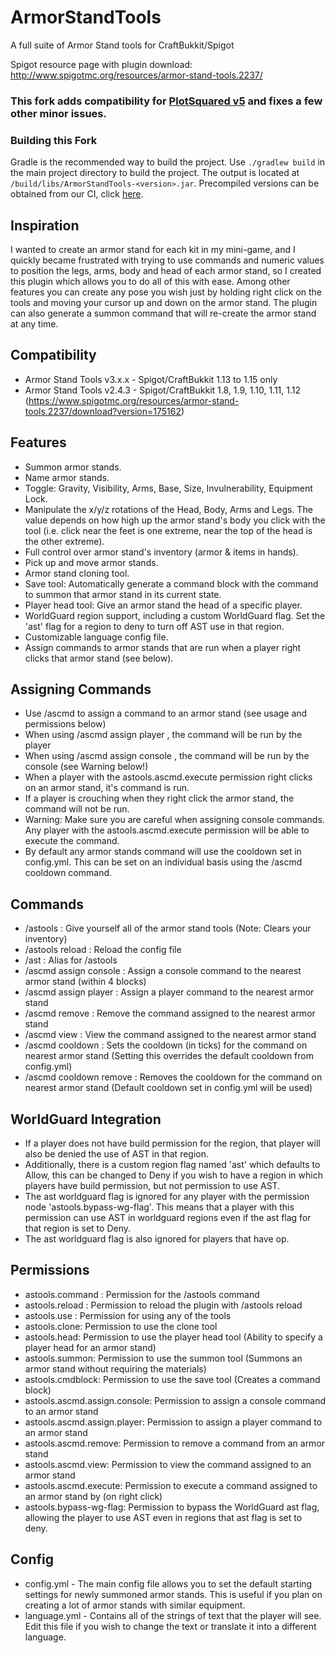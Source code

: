 # ArmorStandTools
A full suite of Armor Stand tools for CraftBukkit/Spigot

Spigot resource page with plugin download: http://www.spigotmc.org/resources/armor-stand-tools.2237/

### This fork adds compatibility for [PlotSquared v5](https://www.spigotmc.org/resources/plotsquared-v5.77506/) and fixes a few other minor issues.

### Building this Fork
Gradle is the recommended way to build the project. Use `./gradlew build` in the main project directory to build the project. The output is located at `/build/libs/ArmorStandTools-<version>.jar`.
Precompiled versions can be obtained from our CI, click [here](https://ci.athion.net/job/ArmorStandTools/).

Inspiration
-----------
I wanted to create an armor stand for each kit in my mini-game, and I quickly became frustrated with trying to use commands and numeric values to position the legs, arms, body and head of each armor stand, so I created this plugin which allows you to do all of this with ease. Among other features you can create any pose you wish just by holding right click on the tools and moving your cursor up and down on the armor stand. The plugin can also generate a summon command that will re-create the armor stand at any time.

Compatibility
-------------
- Armor Stand Tools v3.x.x - Spigot/CraftBukkit 1.13 to 1.15 only
- Armor Stand Tools v2.4.3 - Spigot/CraftBukkit 1.8, 1.9, 1.10, 1.11, 1.12 (https://www.spigotmc.org/resources/armor-stand-tools.2237/download?version=175162)

Features
--------
- Summon armor stands.
- Name armor stands.
- Toggle: Gravity, Visibility, Arms, Base, Size, Invulnerability, Equipment Lock.
- Manipulate the x/y/z rotations of the Head, Body, Arms and Legs. The value depends on how high up the armor stand's body you click with the tool (i.e. click near the feet is one extreme, near the top of the head is the other extreme).
- Full control over armor stand's inventory (armor & items in hands).
- Pick up and move armor stands.
- Armor stand cloning tool.
- Save tool: Automatically generate a command block with the command to summon that armor stand in its current state.
- Player head tool: Give an armor stand the head of a specific player.
- WorldGuard region support, including a custom WorldGuard flag. Set the 'ast' flag for a region to deny to turn off AST use in that region.
- Customizable language config file.
- Assign commands to armor stands that are run when a player right clicks that armor stand (see below).

Assigning Commands
------------------
- Use /ascmd to assign a command to an armor stand (see usage and permissions below)
- When using /ascmd assign player <command>, the command will be run by the player
- When using /ascmd assign console <command>, the command will be run by the console (see Warning below!)
- When a player with the astools.ascmd.execute permission right clicks on an armor stand, it's command is run.
- If a player is crouching when they right click the armor stand, the command will not be run.
- Warning: Make sure you are careful when assigning console commands. Any player with the astools.ascmd.execute permission will be able to execute the command.
- By default any armor stands command will use the cooldown set in config.yml. This can be set on an individual basis using the /ascmd cooldown <ticks> command.

Commands
--------
- /astools : Give yourself all of the armor stand tools (Note: Clears your inventory)
- /astools reload : Reload the config file
- /ast : Alias for /astools
- /ascmd assign console <command> : Assign a console command to the nearest armor stand (within 4 blocks)
- /ascmd assign player <command> : Assign a player command to the nearest armor stand
- /ascmd remove : Remove the command assigned to the nearest armor stand
- /ascmd view : View the command assigned to the nearest armor stand
- /ascmd cooldown <ticks> : Sets the cooldown (in ticks) for the command on nearest armor stand (Setting this overrides the default cooldown from config.yml)
- /ascmd cooldown remove : Removes the cooldown for the command on nearest armor stand (Default cooldown set in config.yml will be used)

WorldGuard Integration
----------------------
 - If a player does not have build permission for the region, that player will also be denied the use of AST in that region.
 - Additionally, there is a custom region flag named 'ast' which defaults to Allow, this can be changed to Deny if you wish to have a  region in which players have build permission, but not permission to use AST.
 - The ast worldguard flag is ignored for any player with the permission node 'astools.bypass-wg-flag'. This means that a player with  this permission can use AST in worldguard regions even if the ast flag for that region is set to Deny.
 - The ast worldguard flag is also ignored for players that have op.

Permissions
-----------
- astools.command : Permission for the /astools command
- astools.reload : Permission to reload the plugin with /astools reload
- astools.use : Permission for using any of the tools
- astools.clone: Permission to use the clone tool
- astools.head: Permission to use the player head tool (Ability to specify a player head for an armor stand)
- astools.summon: Permission to use the summon tool (Summons an armor stand without requiring the materials)
- astools.cmdblock: Permission to use the save tool (Creates a command block)
- astools.ascmd.assign.console: Permission to assign a console command to an armor stand
- astools.ascmd.assign.player: Permission to assign a player command to an armor stand
- astools.ascmd.remove: Permission to remove a command from an armor stand
- astools.ascmd.view: Permission to view the command assigned to an armor stand
- astools.ascmd.execute: Permission to execute a command assigned to an armor stand by (on right click)
- astools.bypass-wg-flag: Permission to bypass the WorldGuard ast flag, allowing the player to use AST even in regions that ast flag is set to deny.

Config
------
- config.yml - The main config file allows you to set the default starting settings for newly summoned armor stands. This is useful if you plan on creating a lot of armor stands with similar equipment.
- language.yml - Contains all of the strings of text that the player will see. Edit this file if you wish to change the text or translate it into a different language.
